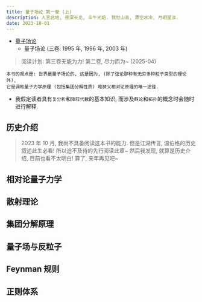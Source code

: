 ```yaml
---
title: 量子场论 第一卷 (上)
description: 人言此地, 夜深长见, 斗牛光焰. 我觉山高, 潭空水冷, 月明星淡.
date: 2023-10-01
---
```


- [量子场论](https://book.douban.com/subject/35493043/)
  - 量子场论 (三卷: 1995 年, 1996 年, 2003 年)

> 阅读计划: 第三卷无能为力! 第二卷, 尽力而为~ (2025-04)

```
本书的观点是: 世界是量子场论的, 这是因为, (除了弦论那种有无穷多种粒子类型的理论外),
它是调和量子力学原理 (包括集团分解性质) 和狭义相对论原理的唯一途径.
```

- 我假定读者具有`复分析`和`矩阵代数`的基本知识,
  而涉及`群论`和`拓扑`的概念时会随时进行解释.

## 历史介绍

> 2023 年 10 月, 我尚不具备阅读这本书的能力.
  但是江湖传言, 温伯格的历史叙述此生必看!
  所以迫不及待的先行阅读此章~
  然后我发现, 就算是历史介绍, 目前也看不太明白!
  算了, 来年再见吧~

## 相对论量子力学

## 散射理论

## 集团分解原理

## 量子场与反粒子

## Feynman 规则

## 正则体系
